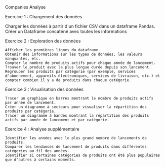 Companies Analyse

Exercice 1 : Chargement des données

  Charger les données à partir d'un fichier CSV dans un dataframe Pandas.
  Créer un Dataframe concaténé avec toutes les informations

Exercice 2 : Exploration des données

    Afficher les premières lignes du dataframe.
    Obtenir des informations sur les types de données, les valeurs manquantes, etc.
    Compter le nombre de produits actifs pour chaque année de lancement.
    Trouver le produit avec la plus longue durée depuis son lancement.
    Regrouper les produits par catégorie (par exemple, services d'abonnement, appareils électroniques, services de livraison, etc.) et compter combien il y a de produits dans chaque catégorie.

Exercice 3 : Visualisation des données

    Tracer un graphique en barres montrant le nombre de produits actifs par année de lancement.
    Créer un diagramme à secteurs pour visualiser la répartition des produits par catégorie.
    Tracer un diagramme à bandes montrant la répartition des produits actifs par année de lancement et par catégorie.

Exercice 4 : Analyse supplémentaire

    Identifier les années avec le plus grand nombre de lancements de produits.
    Comparer les tendances de lancement de produits dans différentes catégories au fil des années.
    Identifier si certaines catégories de produits ont été plus populaires que d'autres à certains moments.
